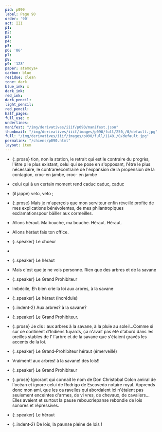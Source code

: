 ```yaml
---
pid: p090
label: Page 90
order: '90'
act: III
p1: 
p2: 
p3: 
p4: 
p5: 
p6: '86'
p7: 
p8: 
p9: '128'
paper: atemoya+
carbon: blue
residue: clean
tone: dark
blue_ink: x
dark_ink: 
red_ink: 
dark_pencil: 
light_pencil: 
red_pencil: 
half_pages: 
full_use: x
underlines: 
manifest: "/img/derivatives/iiif/p090/manifest.json"
thumbnail: "/img/derivatives/iiif/images/p090/full/250,/0/default.jpg"
full: "/img/derivatives/iiif/images/p090/full/1140,/0/default.jpg"
permalink: "/chiens/p090.html"
layout: item
---
```


- {:.prose} tion, non la station, le retrait qui est le contraire du progrès, l'être <span class="delete">p</span> le plus existant, celui qui se pose en s'opposant, l'être le plus nécessaire, le <span class="delete">contraree</span><span class="add blue-ink above">contraire</span> de l'expansion de la propension de la contagion, croc-en jambe, croc- en jambe
- celui qui à un certain moment rend caduc caduc, caduc
- (il jappe) veto, veto&nbsp;;
- {:.prose} Mais je m'aperçois que mon serviteur enfin réveillé profite de mes explications bénévolentes, de mes philantropiques exclamation<span class="add blue-ink inline">s</span>pour ba<span class="add  accent">̂</span>iller aux cormeilles.
- Allons héraut. Ma bouche, ma bouche. Héraut. Héraut.
- Allons héráut fais ton office.


- {:.speaker} <span class="delete">Le choeur</span>

- 


- {:.speaker} Le héraut

- Mais c'est que je ne vois personne. Rien que des arbres et de la savane


- {:.speaker} Le Grand Prohibiteur

- Imbécile, E<span class="add blue-ink ">h</span> bien crie la loi aux arbres, à la savane

- {:.speaker} Le héraut  (incrédule)

- {:.indent-2} Aux arbres<span class="add  ">?</span> à la savane<span class="add  ">?</span>


- {:.speaker} Le Grand Prohibiteur.

- {:.prose} Je dis<span class="add  ">&nbsp;:</span> aux arbres à la savane, à la pluie au soleil...Comme si sur ce continent d'Indiens fuyards, ça n'avait pas été d'abord dans les oreilles stables de <span class="delete">l'</span> <span class="add blue-ink inline">l'</span>arbre et de la savane que s'étaient gravés les accents de la loi.

- {:.speaker} Le <span class="delete">Grand-Prohibiteur</span> héraut  (émerveillé)

- Vraiment<span class="add  ">!</span> aux arbres<span class="add  ">!</span> à la savane<span class="add  ">!</span> des lois<span class="add  ">!</span>!


- {:.speaker} Le Grand Prohibiteur

- {:.prose} Ignorant qui connait le nom de Don Christobal Colon amiral de l'océan et ignore celui de Rodri<span class="add  ">g</span>o de Escovedo notaire royal. Apprends donc mon ami, que les ca ravelles qui abordaient ici n'étaient pas seulement enceintes d'armes, de vi vres, de chevaux, de cavaliers... Elles avaient et surtout la <span class="delete">pause reboucrie</span><span class="add blue-ink above">panse rebondie</span> de lois sonores et répressives.


- {:.speaker} Le héraut

- {:.indent-2} De lois, la pa<span class="delete">u</span><span class="add  ">n</span>se pleine de lois <span class="add  inline">!</span>



